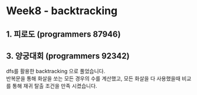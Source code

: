 # Week8 - backtracking

## 1. 피로도 (programmers 87946)

## 3. 양궁대회 (programmers 92342)

dfs를 활용한 backtracking 으로 풀었습니다.  
반복문을 통해 화살을 쏘는 모든 경우의 수를 계산했고, 모든 화살을 다 사용했을때 비교를 통해 재귀 탈출 조건을 만족 시켰습니다.
